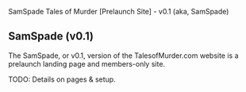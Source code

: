 SamSpade
Tales of Murder [Prelaunch Site] - v0.1 (aka, SamSpade)

## SamSpade (v0.1)

The SamSpade, or v0.1, version of the TalesofMurder.com website is a prelaunch landing page and members-only site. 

TODO: Details on pages & setup.